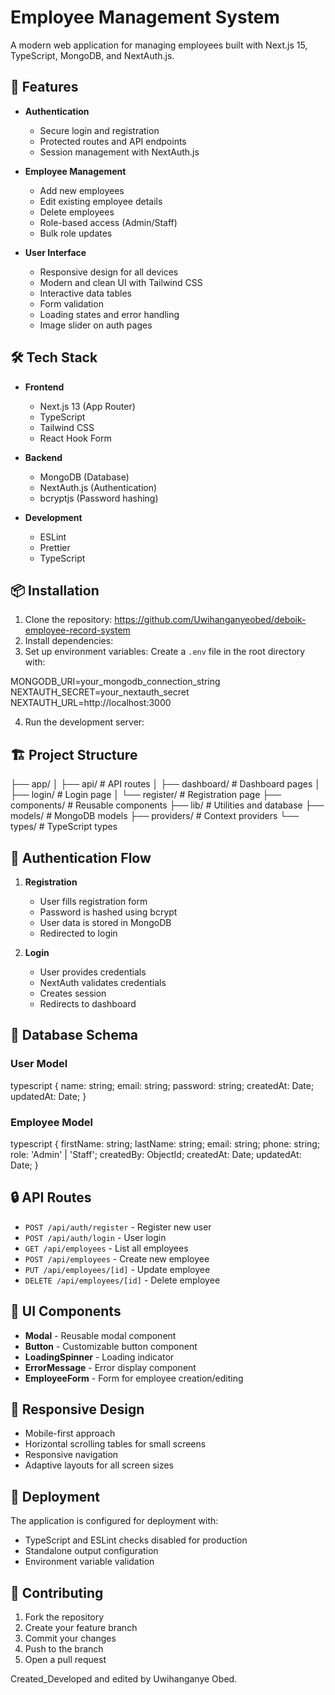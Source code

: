 # Employee Management System

A modern web application for managing employees built with Next.js 15, TypeScript, MongoDB, and NextAuth.js.

## 🚀 Features

- **Authentication**
  - Secure login and registration
  - Protected routes and API endpoints
  - Session management with NextAuth.js

- **Employee Management**
  - Add new employees
  - Edit existing employee details
  - Delete employees
  - Role-based access (Admin/Staff)
  - Bulk role updates

- **User Interface**
  - Responsive design for all devices
  - Modern and clean UI with Tailwind CSS
  - Interactive data tables
  - Form validation
  - Loading states and error handling
  - Image slider on auth pages

## 🛠️ Tech Stack

- **Frontend**
  - Next.js 13 (App Router)
  - TypeScript
  - Tailwind CSS
  - React Hook Form

- **Backend**
  - MongoDB (Database)
  - NextAuth.js (Authentication)
  - bcryptjs (Password hashing)

- **Development**
  - ESLint
  - Prettier
  - TypeScript

## 📦 Installation

1. Clone the repository: https://github.com/Uwihanganyeobed/deboik-employee-record-system
2. Install dependencies:
3. Set up environment variables:
Create a `.env` file in the root directory with:

MONGODB_URI=your_mongodb_connection_string
NEXTAUTH_SECRET=your_nextauth_secret
NEXTAUTH_URL=http://localhost:3000

4. Run the development server:
   
## 🏗️ Project Structure
├── app/
│ ├── api/ # API routes
│ ├── dashboard/ # Dashboard pages
│ ├── login/ # Login page
│ └── register/ # Registration page
├── components/ # Reusable components
├── lib/ # Utilities and database
├── models/ # MongoDB models
├── providers/ # Context providers
└── types/ # TypeScript types


## 🔐 Authentication Flow

1. **Registration**
   - User fills registration form
   - Password is hashed using bcrypt
   - User data is stored in MongoDB
   - Redirected to login

2. **Login**
   - User provides credentials
   - NextAuth validates credentials
   - Creates session
   - Redirects to dashboard

## 💾 Database Schema

### User Model
typescript
{
name: string;
email: string;
password: string;
createdAt: Date;
updatedAt: Date;
}

### Employee Model
typescript
{
firstName: string;
lastName: string;
email: string;
phone: string;
role: 'Admin' | 'Staff';
createdBy: ObjectId;
createdAt: Date;
updatedAt: Date;
}

## 🔒 API Routes

- `POST /api/auth/register` - Register new user
- `POST /api/auth/login` - User login
- `GET /api/employees` - List all employees
- `POST /api/employees` - Create new employee
- `PUT /api/employees/[id]` - Update employee
- `DELETE /api/employees/[id]` - Delete employee

## 🎨 UI Components

- **Modal** - Reusable modal component
- **Button** - Customizable button component
- **LoadingSpinner** - Loading indicator
- **ErrorMessage** - Error display component
- **EmployeeForm** - Form for employee creation/editing

## 📱 Responsive Design

- Mobile-first approach
- Horizontal scrolling tables for small screens
- Responsive navigation
- Adaptive layouts for all screen sizes

## 🚀 Deployment

The application is configured for deployment with:
- TypeScript and ESLint checks disabled for production
- Standalone output configuration
- Environment variable validation

## 🤝 Contributing

1. Fork the repository
2. Create your feature branch
3. Commit your changes
4. Push to the branch
5. Open a pull request

Created_Developed and edited by Uwihanganye Obed.
